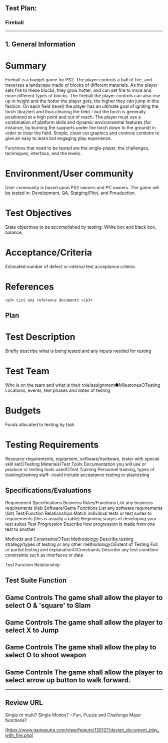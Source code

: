 ## Test Plan:


### Fireball
---
## 1. General Information

  # Summary
  
   <p1>Fireball is a budget game for PS2. The player controls a ball of fire, and traverses a landscape
  made of blocks of different materials. As the player sets fire to these blocks, they grow hotter, and
  can set fire to more and more different types of blocks. The fireball the player controls can also
  rise up in height and the hotter the player gets, the higher they can jump in this fashion.
  On each field (level) the player has an ultimate goal of igniting the torch (brazier) and thus
  clearing the field – but the torch is generally positioned at a high point and out of reach. The
  player must use a combination of platform skills and dynamic environmental features (for
  instance, by burning the supports under the torch down to the ground) in order to clear the field.
  Simple, clean cut graphics and controls combine to give an easy to learn but engaging play
  experience.
  
   Functions that need to be tested are the single-player, the challenges, techniques, interface, and the levels.</p1>
   
   # Environment/User community
   
   <p2>User community is based upon PS2 owners and PC owners. 
   The game will be tested in:
   Development, QA, Statging/Pilot, and Prouduction.</p2>
   
   # Test Objectives
   <p3> State objectives to be accomplished by testing:
      White box and black box, balance, 
    </p3>  
   # Acceptance/Criteria
   <p3> Estimated number of defect or internal test acceptance criteria </p3>  
   # References
    <p3> List any reference documents </p3>    
    
  ## Plan
  # Test Description
  Briefly describe what is being tested and any inputs needed for testing
  # Test Team
  Who is on the team and what is their role/assignment●Milestones○Testing Locations, events, test phases and dates of testing
  # Budgets
  Funds allocated to testing by task
  # Testing Requirements
  Resource requirements, equipment, software/hardware, tester with special skill set○Testing Materials/Test Tools
  Documentation you will use or produce or testing tools used○Test Training
  Personnel training, types of training/training staff- could include acceptance testing or playtesting 

## Specifications/Evaluations
  <p4> </p4>
  Requirement Specifications
  Business Rules/Functions List any business requirements (list)
  Software/Game Functions List any software requirements (list)
  Test/Function Relationships Match individual tests or test suites to requirements (this is usually a table)
  Beginning stages of developing your test suites
  Test Progression Describe how progression is made from one test to another

  Methods and Constraints○Test Methodology
  Describe testing strategy/types of testing or any other methodology○Extent of Testing
  Full or partial testing and explanation○Constraints
  Describe any test condition constraints such as interfaces or data

  Test Function Relationship:
  
  Test Suite  Function
  ---
  Game Controls  The game shall allow the player to select O & 'square' to Slam
  ---
  Game Controls  The game shall allow the player to select X to Jump
  ---
  Game Controls The game shall allow the play to select O to shoot weapon
  ---
  Game Controls The game shall allow the player to select arrow up button to walk forward.
  ---
  
___
## Review URL
Single or multi?
  Single
Modes?
– Fun, Puzzle and Challenge
Major functions?

[https://www.gamasutra.com/view/feature/130127/design_document_play_with_fire.php]
